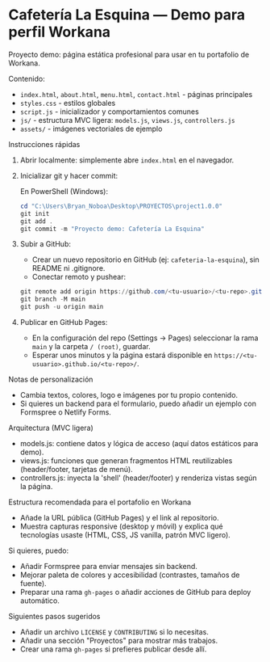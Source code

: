 # Cafetería La Esquina — Demo para perfil Workana

Proyecto demo: página estática profesional para usar en tu portafolio de Workana.

Contenido:
- `index.html`, `about.html`, `menu.html`, `contact.html` - páginas principales
- `styles.css` - estilos globales
- `script.js` - inicializador y comportamientos comunes
- `js/` - estructura MVC ligera: `models.js`, `views.js`, `controllers.js`
- `assets/` - imágenes vectoriales de ejemplo

Instrucciones rápidas

1. Abrir localmente: simplemente abre `index.html` en el navegador.

2. Inicializar git y hacer commit:

   En PowerShell (Windows):

   ```powershell
   cd "C:\Users\Bryan_Noboa\Desktop\PROYECTOS\project1.0.0"
   git init
   git add .
   git commit -m "Proyecto demo: Cafetería La Esquina"
   ```

3. Subir a GitHub:

   - Crear un nuevo repositorio en GitHub (ej: `cafeteria-la-esquina`), sin README ni .gitignore.
   - Conectar remoto y pushear:

   ```powershell
   git remote add origin https://github.com/<tu-usuario>/<tu-repo>.git
   git branch -M main
   git push -u origin main
   ```

4. Publicar en GitHub Pages:

   - En la configuración del repo (Settings → Pages) seleccionar la rama `main` y la carpeta `/ (root)`, guardar.
   - Esperar unos minutos y la página estará disponible en `https://<tu-usuario>.github.io/<tu-repo>/`.

Notas de personalización

- Cambia textos, colores, logo e imágenes por tu propio contenido.
- Si quieres un backend para el formulario, puedo añadir un ejemplo con Formspree o Netlify Forms.

Arquitectura (MVC ligera)

- models.js: contiene datos y lógica de acceso (aquí datos estáticos para demo).
- views.js: funciones que generan fragmentos HTML reutilizables (header/footer, tarjetas de menú).
- controllers.js: inyecta la 'shell' (header/footer) y renderiza vistas según la página.

Estructura recomendada para el portafolio en Workana

- Añade la URL pública (GitHub Pages) y el link al repositorio.
- Muestra capturas responsive (desktop y móvil) y explica qué tecnologías usaste (HTML, CSS, JS vanilla, patrón MVC ligero).

Si quieres, puedo:

- Añadir Formspree para enviar mensajes sin backend.
- Mejorar paleta de colores y accesibilidad (contrastes, tamaños de fuente).
- Preparar una rama `gh-pages` o añadir acciones de GitHub para deploy automático.

Siguientes pasos sugeridos

- Añadir un archivo `LICENSE` y `CONTRIBUTING` si lo necesitas.
- Añadir una sección "Proyectos" para mostrar más trabajos.
- Crear una rama `gh-pages` si prefieres publicar desde allí.
